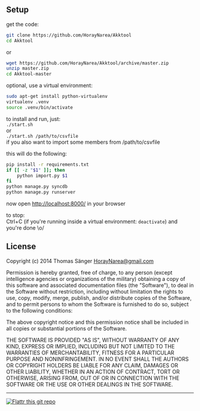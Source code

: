 ## Setup  
  
get the code:  
```sh
git clone https://github.com/HorayNarea/Akktool
cd Akktool
```
  
or  
  
```sh
wget https://github.com/HorayNarea/Akktool/archive/master.zip
unzip master.zip
cd Akktool-master
```  
  
optional, use a virtual environment:  
```sh
sudo apt-get install python-virtualenv
virtualenv .venv
source .venv/bin/activate
```  
  
to install and run, just:  
`./start.sh`  
or  
`./start.sh /path/to/csvfile`  
if you also want to import some members from /path/to/csvfile

this will do the following:  
```sh
pip install -r requirements.txt
if [[ -z "$1" ]]; then
    python import.py $1
fi
python manage.py syncdb
python manage.py runserver
```  
  
  
now open [http://localhost:8000/](http://localhost:8000/) in your browser  
  
  
to stop:  
Ctrl+C (if you're running inside a virtual environment: `deactivate`) and you're done \o/  
  
  
## License  
Copyright (c) 2014 Thomas Sänger <HorayNarea@gmail.com>

Permission is hereby granted, free of charge, to any person (except
intelligence agencies or organizations of the military)
obtaining a copy of this software and associated documentation files (the
"Software"), to deal in the Software without restriction, including without
limitation the rights to use, copy, modify, merge, publish, and/or distribute
copies of the Software, and to permit persons to whom the Software is
furnished to do so, subject to the following conditions:

The above copyright notice and this permission notice shall be included in all
copies or substantial portions of the Software.

THE SOFTWARE IS PROVIDED "AS IS", WITHOUT WARRANTY OF ANY KIND, EXPRESS OR
IMPLIED, INCLUDING BUT NOT LIMITED TO THE WARRANTIES OF MERCHANTABILITY,
FITNESS FOR A PARTICULAR PURPOSE AND NONINFRINGEMENT. IN NO EVENT SHALL THE
AUTHORS OR COPYRIGHT HOLDERS BE LIABLE FOR ANY CLAIM, DAMAGES OR OTHER
LIABILITY, WHETHER IN AN ACTION OF CONTRACT, TORT OR OTHERWISE, ARISING FROM,
OUT OF OR IN CONNECTION WITH THE SOFTWARE OR THE USE OR OTHER DEALINGS IN THE
SOFTWARE.
  
--------
  
[![Flattr this git repo](http://api.flattr.com/button/flattr-badge-large.png)](https://flattr.com/submit/auto?user_id=HorayNarea&url=https://github.com/HorayNarea/Akktool&title=Akktool&language=en_GB&tags=github&category=software)

